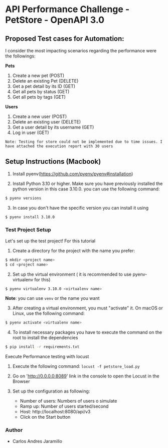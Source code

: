# API Performance Challenge - PetStore - OpenAPI 3.0

Proposed Test cases for Automation:
----------------------

I consider the most impacting scenarios regarding the performance were the followings:

**Pets**
1. Create a new pet (POST)
2. Delete an existing Pet (DELETE)
3. Get a pet detail by its ID (GET)
4. Get all pets by status (GET)
5. Get all pets by tags (GET)

**Users**
1. Create a new user (POST)
2. Delete an existing user (DELETE)
3. Get a user detail by its username (GET)
4. Log in user (GET)

```Note: Testing for store could not be implemented due to time issues. I have attached the execution report with 30 users```

Setup Instructions (Macbook)
----------------------

1. Install pyenv(https://github.com/pyenv/pyenv#installation)

2. Install Python 3.10 or higher. Make sure you have previously installed the python version in this case 3.10.0. you can use the following command:

```bash
$ pyenv versions
```

3. In case you don't have the specific version you can install it using

```bash
$ pyenv install 3.10.0
```

### Test Project Setup

Let's set up the test project! For this tutorial
1. Create a directory for the project with the name you prefer:

```bash
$ mkdir <project name>
$ cd <project name>
```

2. Set up the virtual environment ( it is recommended to use pyenv-virtualenv for this)

```bash
$ pyenv virtualenv 3.10.0 <virtualenv name>
```

**Note**: you can use `venv` or the name you want

3. After creating a virtual environment, you must "activate" it.
On macOS or Linux, use the following command:

```bash
$ pyenv activate <virtualenv name>
```

4. To install necessary packages you have to execute the command on the root to install the dependencies

```bash
$ pip install -r requirements.txt
```

Execute Performance testing with locust

1. Execute the following command: ```locust -f petstore_load.py```

2. Go on 'http://0.0.0.0:8089' link in the console to open the Locust in the Browser

3. Set up the configuration as following:
   - Number of users: Numbers of users o simulate
   - Ramp up: Number of users started/second
   - Host: http://localhost:8080/api/v3
   - Click on the Start button


### Author
- Carlos Andres Jaramillo